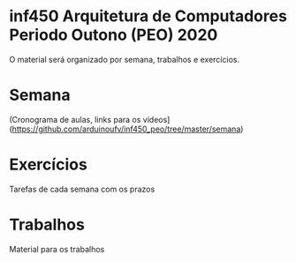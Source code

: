 # inf450 Arquitetura de Computadores Periodo Outono (PEO) 2020

O material será organizado por semana, trabalhos e exercícios.

# Semana

(Cronograma de aulas, links para os vídeos](https://github.com/arduinoufv/inf450_peo/tree/master/semana)

# Exercícios

Tarefas de cada semana com os prazos

# Trabalhos

Material para os trabalhos
